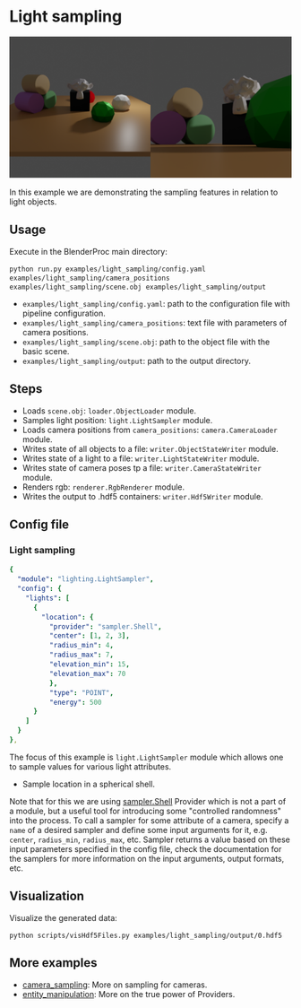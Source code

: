# Light sampling

![](rendering.png)

In this example we are demonstrating the sampling features in relation to light objects.

## Usage

Execute in the BlenderProc main directory:

```
python run.py examples/light_sampling/config.yaml examples/light_sampling/camera_positions examples/light_sampling/scene.obj examples/light_sampling/output
```

* `examples/light_sampling/config.yaml`: path to the configuration file with pipeline configuration.
* `examples/light_sampling/camera_positions`: text file with parameters of camera positions.
* `examples/light_sampling/scene.obj`: path to the object file with the basic scene.
* `examples/light_sampling/output`: path to the output directory.

## Steps

* Loads `scene.obj`: `loader.ObjectLoader` module.
* Samples light position: `light.LightSampler` module.
* Loads camera positions from `camera_positions`: `camera.CameraLoader` module.
* Writes state of all objects to a file: `writer.ObjectStateWriter` module.
* Writes state of a light to a file: `writer.LightStateWriter` module.
* Writes state of camera poses tp a file: `writer.CameraStateWriter` module.
* Renders rgb: `renderer.RgbRenderer` module.
* Writes the output to .hdf5 containers: `writer.Hdf5Writer` module.

## Config file

### Light sampling

```yaml
{
  "module": "lighting.LightSampler",
  "config": {
    "lights": [
      {
        "location": {
          "provider": "sampler.Shell",
          "center": [1, 2, 3],
          "radius_min": 4,
          "radius_max": 7,
          "elevation_min": 15,
          "elevation_max": 70
          },
          "type": "POINT",
          "energy": 500
      }
    ]
  }
},
```

The focus of this example is `light.LightSampler` module which allows one to sample values for various light attributes. 

* Sample location in a spherical shell.

Note that for this we are using [sampler.Shell](../../src/provider/sampler) Provider which is not a part of a module, but a useful tool for introducing some "controlled randomness" into the process.
To call a sampler for some attribute of a camera, specify a `name` of a desired sampler and define some input arguments for it, e.g. `center`, `radius_min`, `radius_max`, etc.
Sampler returns a value based on these input parameters specified in the config file, check the documentation for the samplers for more information on the input arguments, output formats, etc.
 
## Visualization

Visualize the generated data:

```
python scripts/visHdf5Files.py examples/light_sampling/output/0.hdf5
```

## More examples

* [camera_sampling](../camera_sampling): More on sampling for cameras.
* [entity_manipulation](../entity_manipulation): More on the true power of Providers.
